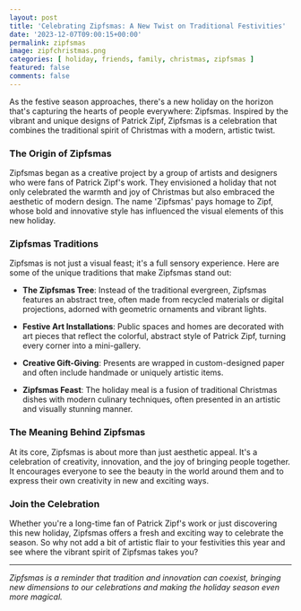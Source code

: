 ```yaml
---
layout: post
title: 'Celebrating Zipfsmas: A New Twist on Traditional Festivities'
date: '2023-12-07T09:00:15+00:00'
permalink: zipfsmas
image: zipfchristmas.png
categories: [ holiday, friends, family, christmas, zipfsmas ]
featured: false
comments: false 
---
```

As the festive season approaches, there's a new holiday on the horizon that's capturing the hearts of people everywhere: Zipfsmas. Inspired by the vibrant and unique designs of Patrick Zipf, Zipfsmas is a celebration that combines the traditional spirit of Christmas with a modern, artistic twist.

### The Origin of Zipfsmas

Zipfsmas began as a creative project by a group of artists and designers who were fans of Patrick Zipf's work. They envisioned a holiday that not only celebrated the warmth and joy of Christmas but also embraced the aesthetic of modern design. The name 'Zipfsmas' pays homage to Zipf, whose bold and innovative style has influenced the visual elements of this new holiday.

### Zipfsmas Traditions

Zipfsmas is not just a visual feast; it's a full sensory experience. Here are some of the unique traditions that make Zipfsmas stand out:

- **The Zipfsmas Tree**: Instead of the traditional evergreen, Zipfsmas features an abstract tree, often made from recycled materials or digital projections, adorned with geometric ornaments and vibrant lights.

- **Festive Art Installations**: Public spaces and homes are decorated with art pieces that reflect the colorful, abstract style of Patrick Zipf, turning every corner into a mini-gallery.

- **Creative Gift-Giving**: Presents are wrapped in custom-designed paper and often include handmade or uniquely artistic items.

- **Zipfsmas Feast**: The holiday meal is a fusion of traditional Christmas dishes with modern culinary techniques, often presented in an artistic and visually stunning manner.

### The Meaning Behind Zipfsmas

At its core, Zipfsmas is about more than just aesthetic appeal. It's a celebration of creativity, innovation, and the joy of bringing people together. It encourages everyone to see the beauty in the world around them and to express their own creativity in new and exciting ways.

### Join the Celebration

Whether you're a long-time fan of Patrick Zipf's work or just discovering this new holiday, Zipfsmas offers a fresh and exciting way to celebrate the season. So why not add a bit of artistic flair to your festivities this year and see where the vibrant spirit of Zipfsmas takes you?

---

*Zipfsmas is a reminder that tradition and innovation can coexist, bringing new dimensions to our celebrations and making the holiday season even more magical.*
